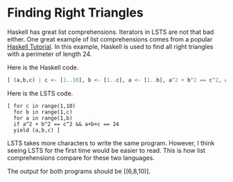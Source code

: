 # Finding Right Triangles

Haskell has great list comprehensions.
Iterators in LSTS are not that bad either.
One great example of list comprehensions comes from a popular [Haskell Tutorial](http://learnyouahaskell.com/starting-out#texas-ranges).
In this example, Haskell is used to find all right triangles with a perimeter of length 24.

Here is the Haskell code.

```haskell
[ (a,b,c) | c <- [1..10], b <- [1..c], a <- [1..b], a^2 + b^2 == c^2, a+b+c == 24]
```

Here is the LSTS code.

```lsts
[ for c in range(1,10) 
  for b in range(1,c)
  for a in range(1,b)
  if a^2 + b^2 == c^2 && a+b+c == 24
  yield (a,b,c) ]
```

LSTS takes more characters to write the same program.
However, I think seeing LSTS for the first time would be easier to read.
This is how list comprehensions compare for these two languages.

The output for both programs should be [(6,8,10)].
